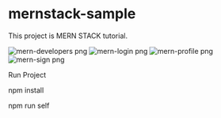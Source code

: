 # mernstack-sample
This project is MERN STACK tutorial.

![mern-developers png](https://user-images.githubusercontent.com/89995315/134789114-6cf0b983-2739-4cd7-8d66-b34118912742.jpg)
![mern-login png](https://user-images.githubusercontent.com/89995315/134789118-a616b375-b47d-46b8-92b2-64fdda6166f1.jpg)
![mern-profile png](https://user-images.githubusercontent.com/89995315/134789123-7daf4cf2-5888-4544-b158-ca424c4427db.jpg)
![mern-sign png](https://user-images.githubusercontent.com/89995315/134789127-dc188251-e200-4d42-9e3d-b010b30fc1f4.jpg)

Run Project

npm install

npm run self
